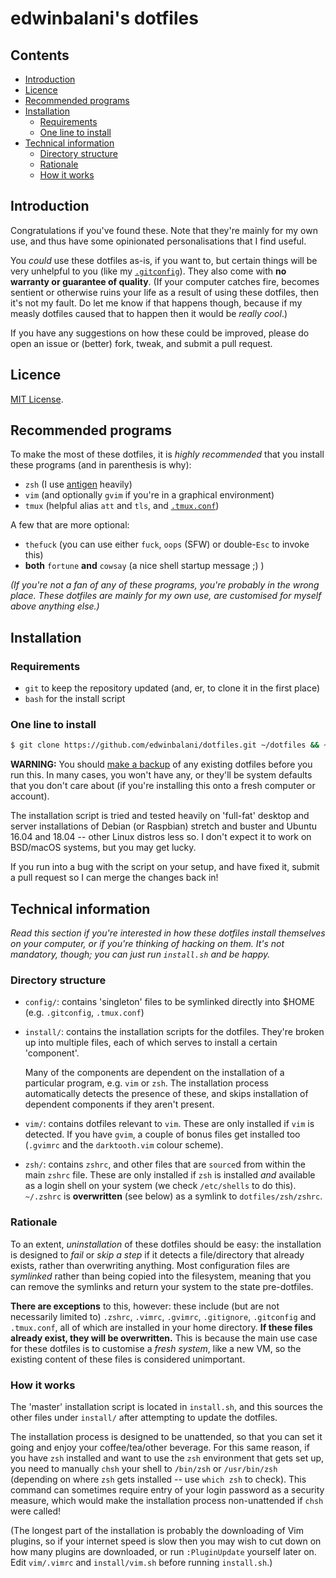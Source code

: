 # edwinbalani's dotfiles

## Contents

* [Introduction](#introduction)
* [Licence](#licence)
* [Recommended programs](#recommended-programs)
* [Installation](#installation)
   * [Requirements](#requirements)
   * [One line to install](#one-line-to-install)
* [Technical information](#technical-information)
   * [Directory structure](#directory-structure)
   * [Rationale](#rationale)
   * [How it works](#how-it-works)

## Introduction

Congratulations if you've found these.  Note that they're mainly for my own use,
and thus have some opinionated personalisations that I find useful.

You _could_ use these dotfiles as-is, if you want to, but certain things will be
very unhelpful to you (like my [`.gitconfig`](config/gitconfig)). They also
come with **no warranty or guarantee of quality**.  (If your computer catches
fire, becomes sentient or otherwise ruins your life as a result of using these
dotfiles, then it's not my fault.  Do let me know if that happens though,
because if my measly dotfiles caused that to happen then it would be _really
cool_.)

If you have any suggestions on how these could be improved, please do open an
issue or (better) fork, tweak, and submit a pull request.

## Licence

[MIT License](COPYING).


## Recommended programs

To make the most of these dotfiles, it is _highly recommended_ that you install
these programs (and in parenthesis is why):

- `zsh` (I use [antigen](https://github.com/zsh-users/antigen) heavily)
- `vim` (and optionally `gvim` if you're in a graphical environment)
- `tmux` (helpful alias `att` and `tls`, and [`.tmux.conf`](config/tmux.conf))

A few that are more optional:

- `thefuck` (you can use either `fuck`, `oops` (SFW) or double-`Esc` to invoke
  this)
- **both** `fortune` **and** `cowsay` (a nice shell startup message ;) )

_(If you're not a fan of any of these programs, you're probably in the wrong
place.  These dotfiles are mainly for my own use, are customised for myself
above anything else.)_


## Installation

### Requirements

 - `git` to keep the repository updated (and, er, to clone it in the first place)
 - `bash` for the install script

### One line to install

```bash
$ git clone https://github.com/edwinbalani/dotfiles.git ~/dotfiles && ~/dotfiles/install.sh
```

**WARNING:** You should [make a backup](#rationale) of any existing dotfiles
before you run this.  In many cases, you won't have any, or they'll be system
defaults that you don't care about (if you're installing this onto a fresh
computer or account).

The installation script is tried and tested heavily on 'full-fat' desktop and
server installations of Debian (or Raspbian) stretch and buster and Ubuntu
16.04 and 18.04 -- other Linux distros less so.  I don't expect it to work on
BSD/macOS systems, but you may get lucky.

If you run into a bug with the script on your setup, and have fixed it, submit
a pull request so I can merge the changes back in!


## Technical information

_Read this section if you're interested in how these dotfiles install themselves
on your computer, or if you're thinking of hacking on them.  It's not mandatory,
though; you can just run `install.sh` and be happy._

### Directory structure

- `config/`: contains 'singleton' files to be symlinked directly into \$HOME
  (e.g. `.gitconfig`, `.tmux.conf`)

- `install/`: contains the installation scripts for the dotfiles.  They're
  broken up into multiple files, each of which serves to install a certain
  'component'.

  Many of the components are dependent on the installation of a particular
  program, e.g. `vim` or `zsh`.  The installation process automatically detects
  the presence of these, and skips installation of dependent components if they
  aren't present.

- `vim/`: contains dotfiles relevant to `vim`.  These are only installed if
  `vim` is detected.  If you have `gvim`, a couple of bonus files get installed
  too (`.gvimrc` and the `darktooth.vim` colour scheme).

- `zsh/`: contains `zshrc`, and other files that are `source`d from within the
  main `zshrc` file.  These are only installed if `zsh` is installed _and_
  available as a login shell on your system (we check `/etc/shells` to do this).
  `~/.zshrc` is **overwritten** (see below) as a symlink to
  `dotfiles/zsh/zshrc`.

### Rationale

To an extent, _uninstallation_ of these dotfiles should be easy: the
installation is designed to _fail_ or _skip a step_ if it detects
a file/directory that already exists, rather than overwriting anything.  Most
configuration files are _symlinked_ rather than being copied into the
filesystem, meaning that you can remove the symlinks and return your system to
the state pre-dotfiles.

**There are exceptions** to this, however: these include (but are not
necessarily limited to) `.zshrc`, `.vimrc`, `.gvimrc`, `.gitignore`,
`.gitconfig` and `.tmux.conf`, all of which are installed in your home
directory.  **If these files already exist, they will be overwritten.**  This is
because the main use case for these dotfiles is to customise a *fresh system*,
like a new VM, so the existing content of these files is considered unimportant.

### How it works

The 'master' installation script is located in `install.sh`, and this sources
the other files under `install/` after attempting to update the dotfiles.

The installation process is designed to be unattended, so that you can set it
going and enjoy your coffee/tea/other beverage.  For this same reason, if you
have `zsh` installed and want to use the `zsh` environment that gets set up, you
need to manually `chsh` your shell to `/bin/zsh` or `/usr/bin/zsh` (depending on
where `zsh` gets installed -- use `which zsh` to check).  This command can
sometimes require entry of your login password as a security measure, which
would make the installation process non-unattended if `chsh` were called!

(The longest part of the installation is probably the downloading of Vim
plugins, so if your internet speed is slow then you may wish to cut down on how
many plugins are downloaded, or run `:PluginUpdate` yourself later on.  Edit
`vim/.vimrc` and `install/vim.sh` before running `install.sh`.)
